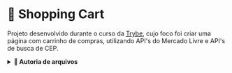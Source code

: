 # 🛒 Shopping Cart

Projeto desenvolvido durante o curso da <a href="https://www.betrybe.com/">Trybe</a>, cujo foco foi criar uma página com carrinho de compras, utilizando API's do Mercado Livre e API's de busca de CEP.

<details>
	<summary><strong> 📁 Autoria de arquivos</strong></summary><br />

Importante destacar que grande parte da estilização CSS foi desenvolvida pela equipe de currículo da Trybe. Contudo, realizei alterações para que ficasse com uma identidade mais próxima à minha.
Igualmente, o diretório <strong>./src/mocks</strong> foi desenvolvido pela equipe de currículo da Trybe.

</details>
